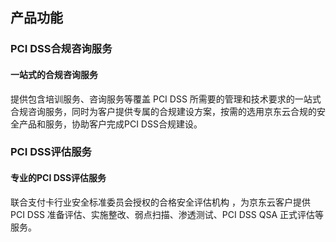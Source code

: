 ## 产品功能
###  PCI DSS合规咨询服务
#### 一站式的合规咨询服务
提供包含培训服务、咨询服务等覆盖 PCI DSS 所需要的管理和技术要求的一站式合规咨询服务，同时为客户提供专属的合规建设方案，按需的选用京东云合规的安全产品和服务，协助客户完成PCI DSS合规建设。

###  PCI DSS评估服务
#### 专业的PCI DSS评估服务
联合支付卡行业安全标准委员会授权的合格安全评估机构 ，为京东云客户提供 PCI DSS 准备评估、实施整改、弱点扫描、渗透测试、PCI DSS QSA 正式评估等服务。
